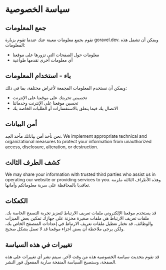 # سياسة الخصوصية

## جمع المعلومات

نقوم بجمع معلومات معينة عنك عندما تقوم بزيارة goravel.dev. ويمكن أن تشمل هذه المعلومات:

- معلومات حول الصفحات التي تزورها على موقعنا
- أي معلومات أخرى تقدمها طواعية

## باء - استخدام المعلومات

ويمكن أن نستخدم المعلومات المجمعة لأغراض مختلفة، بما في ذلك:

- تخصيص تجربتك على موقعنا على الإنترنت
- تحسين موقعنا على الإنترنت وخدماتنا
- الاتصال بك فيما يتعلق بالاستفسارات أو الطلبات الخاصة بك

## أمن البيانات

نحن نأخذ أمن بياناتك مأخذ الجد. We implement appropriate technical and organizational measures to protect
your information from unauthorized access, disclosure, alteration, or destruction.

## كشف الطرف الثالث

We may share your information with trusted third parties who assist us in operating our website or providing services to
you. وهذه الأطراف الثالثة ملزمة تعاقديا بالمحافظة على سرية معلوماتكم وأمانها.

## الكعكات

قد يستخدم موقعنا الإلكتروني ملفات تعريف الارتباط لتعزيز تجربة التصفح الخاصة بك. ملفات تعريف الارتباط هي ملفات صغيرة مخزنة على جهازك
تمكين بعض الميزات والوظائف. قد تختار تعطيل ملفات تعريف الارتباط في إعدادات المتصفح الخاص بك، ولكن يرجى ملاحظة
أن بعض أجزاء موقعنا قد لا تعمل بشكل صحيح.

## تغييرات في هذه السياسة

قد نقوم بتحديث سياسة الخصوصية هذه من وقت لآخر. سيتم نشر أي تغييرات على هذه الصفحة، وستصبح السياسة المنقحة
سارية المفعول فور النشر.

